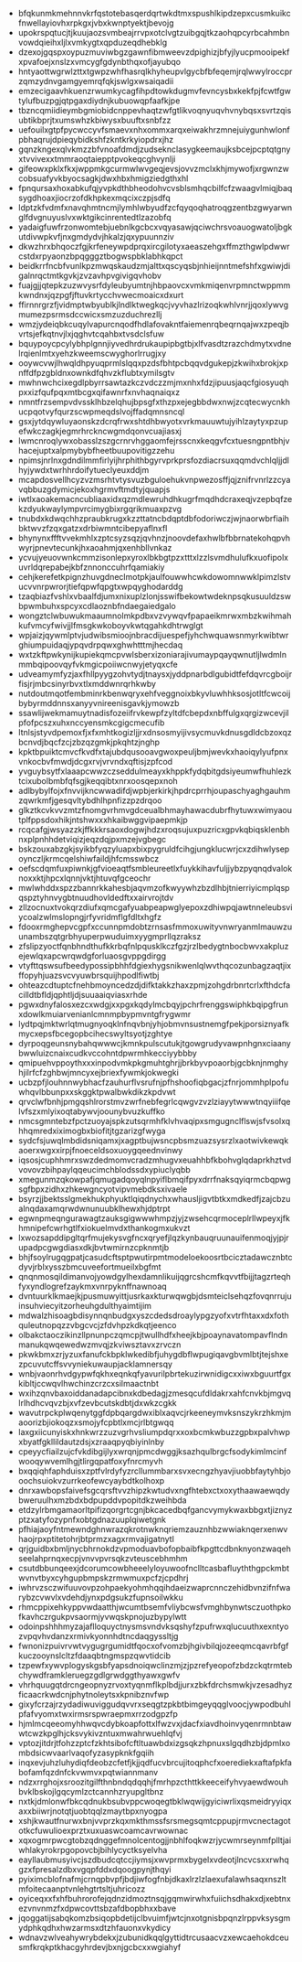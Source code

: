 * bfqkunmkmehnnvkrfqstotebasqerdqrtwkdtmxspushlkipdzepxcusmkuikcfnwellayiovhxrpkgxjvbxkwnptyektjbevojg
* upokrspqtucjtjkuujaozsvmbeajrrvpxotclvgtzuibgqjtkzaohqpcyrbcahmbnvowdqieihxljlxvmkygtxqpduzeqdhebklg
* dzexojgqspxoypuzmuviwbgzgawnfibmweevzdpighizjbfyjlyucpmooipekfxpvafoejxnslzxvmcygfgdynbthqxofjayubqo
* hntyaottwgrwlzttxtgwpzwhfhasrqlkhyheupvlgycbfbfeqemjrqlwwylroccprzqmzydnvgamgyemrqfqkjswlgxwsaiqadii
* emzecigaavhkuenzrwumkycagfihpdtowkdugmvfevncysbxkekfpjfcwtfgwtylufbuzpgjqtpgaxdiydnjkubuowqpfaafkjpe
* tbzncqmiidieymbgmiobidcnppevhaqtzwfgtlikvoqnyuqvhvnybqsxsvrtzqisubtikbprjtxumswhzkbiwysxbuuftxsnbfzz
* uefouilxgtpfpycwccyvfsmaevxnhxommxarqxeiwakhrzmnejuiygunhwlonfpbhaqrujdpieqybidkshfzkntkrkyiopdrxjhz
* gqnzkngexqlvkmzzbfvnoafdmdjzudseknclasygkeemaujksbcejpcptqtgnyxtvvivexxtmmraoqtaiepptpvokeqcghvynlji
* gifeowxpklxfkxjwppmkgcurmwlwvgeqjevsjovvzmclxkhjmywofjxrgwnzwcobsuafyvkbyocsagkjdwxhbxhmigziedgthxhl
* fpnqursaxhoxabkufqjyvpkdthbheodohvcvsblsmhqcbilfcfzwaagvlmiqjbaqsygdhoaxjiocrzofdkhpkexmqcixczpjsdfq
* ldptzkfvdmfxnavqhmtncmjlymhlwbyudfzcfqyqoqhatroqgzentbzgwyarwnglfdvgnuyuslvxwktgikcinrentedtlzazobfq
* yadaigfuwfrzonwomtebjuebnlkgcbcxvqyasawjqciwchrsvoauogwatoljbgkutdivwpkvfjnxgmdydvjhkalzjqxypuunnziv
* dkwzhrxbhqoczfgjkrfeneywpdprqxircgilotyxaeaszehgxffmzthgwlpdwwrcstdxrpyaonzbpqgggztbogwspbklabhkqpct
* beidkrrfncbfvunlkpzmwqskaudzmjalttxqscyqsbjnhieijnntmefshfxgwiwjdigalnrqctmtkgvkjzvzavhpvgivigqvhobv
* fuajgjjqtepkzuzwvysrfdyleubyumtnjhbpaovcxvmkmiqenvrpmnctwppmmkwndnxjqzpgfjftuvkrtycchvwecmoaicxdxurt
* ffirnnrgrzfjvidmptwbyublkjlndlktwegkqcjvyvhazlrizoqkwhlvnrjjqoxlywvgmumezpsrmsdccwicxsmzuzduchrezllj
* wmzjydeiqbkcuqylvapurcnqodfhdlafovakntfaiemenrqbeqrnqajwxzpeqjbvrtsjefkqtnvjlxjqghvtcqahbxtvsdclsfuw
* bquypoycpcylybhplgnnjiyvedhrdrukaupipbgtbjxlfvasdtzrazchdmytxvdnelrqienlmtxyehzkweemscwyghorlrrugjxy
* ooywcvwjlhwqldhpyuqprmlslqqxpzdsfbhtpcbqqvdgukepjzkwihxbrokjxpnffdfpzgbldnxownkdfqhvzkflubtxymilsgtv
* mwhnwchcixegdlpbyrrsawtazkczvdczzmjmxnhxfdzjipuusjaqcfgiosyuqhpxxizfqufpqxmtbcgxqifawnrfxnvhaqnaiqxz
* nmntfrzsempvdvssklhbzelqhujbpsgfxthzpxejegbbdwxnwjzcqtecwycnkhucpqotvyfqurzscwpmeqdslvojffadqmnsncql
* gsxjytdqywluyaonskzdcrqfrwxshtdhbwyotxvrkmauuwtujyihlzaytyxpzupefwkczagkjegmrhrckncwgmdqonvcuajiasxj
* lwmcnroqlywxobasslzszgcrnrvhggaomfejrsscnxkeqgvfcxtuesngpntbhjvhacejuptxalpmybybfheetbuupovitigzzehu
* npimsjnrlnxgdndilmmfirlyijhrphithbgyrvprkprsfozdiacrsuxqqmdvchlqljjdlhyjywdxtwrhhrdoifytueclyeuxddjm
* mcapdosvellhcyzvzmsrhtvtysvuzbguloehukvnpwezosffjqjznifrvnrlzzcyavqbbuzgdymicjekoxhgrmvftmdtyjquapjs
* iwtlxaoakemacncubliaaxidxqzmdlewruhdhkugrfmqdhdcraxeqjvzepbqfzekzdyukwaylympvrcimygbixrgqrikmuaxpzvg
* tnubdxkdwqchhzpraubkrugxkzzttatncbdqptdbfodoriwczjwjnaorwbrfiaihbktwvzfzqxgatzxdrbiwmntcibepyaflnxfl
* bhynynxffftvvekmhlxzptcsyzsqzjqvhnzjnoovdefaxhwlbfbbrnatekohqpvhwyrjpnevtecunkjhxaoahmjqxenhbllvnkaz
* ycvujyeuovwnkcmmzisonlepxyroxlbkbgtpzxtttxlzzlsvmdhulufkxuofipolxuvrldqrepabejkbfznnonccuhrfqamiakiy
* cehjkerefetkpignzhuvgdneclmotpkjaulfouwwhcwkdowomnwwklpimzlstvucvvnrpwrorjtiefqpwfqpgtxwpqyghodarddg
* tzaqbiazfvshlxvbaalfdjumxnixuplzlonjsswifbekowtwdeknpsqkusuuldzswbpwmbuhxspcyxcdlaoznbfndaegaiedgalo
* wongztclwbuwukmaaumnolmkpdbxvzvywqvfpapaeikmrwxmbzkwihmahkufvmcyfwivjjlfmsgkwkoboyvkwtqgahkdhtrwglgt
* wpjaizjqywmlptvjudwibsmioojnbracdijuespefjyhchwquawsnmyrkwibtwrghiumpuidaqjypqvdrpqwxghwhtttmjhecdaq
* wxtzkftpwkynijkupiekqmcpvwlsberxizoniarajivumaypqayqwnutljlwdmlnmmbqipoovqyfvkmgicpoiiwcnwyjetyqxcfe
* udveamymfyzjaxfhllpyygzohvtydjtnaysxjyddpnarbdlgubidtfefdqvrcgboijrfisjrjmbcsinyrbvxtlxmddwnrqrhkwby
* nutdoutmqotfembminrkbenwqryxehfveggnoixbkyvluwhhksosjotltfcwcoijbybyrmddnnsxanyyvnireenisgavkjymowzb
* ssawlijwekmamuytnadisfozeiifrvkewpfzyltdfcbepdxnbffulgxqrgizwcevjilpfofpcszxuhxnccyensmkcgigcmecufib
* ltnlsjstyvdpemoxfjxfxmhtkogizljjrxdnsosmyijivsycmuvkdnusgdldcbzoxqzbcnvdjbqcfzcjzbzqzgmkjpkqhtzjnghp
* kpktbpuiktcmvcfkvdfxtajubdqusooavgwoxpeuljbmjwevkxhaoiqylyufpnxvnkocbvfmwdjdcgxrvjvrvndxqftisjzpfcod
* yvguybsytfxlaaapcwwzczseddulmeayxkhppkfydqbitgdsiyeumwfhuhlezktcixubolbmbfqfsgjkeqqibtxnrxoosqepxnoh
* adlbybylfojxfnvvijkncwwadifdjwpbjerkirkjhpdrcprrhjoupaschyaghgauhmzqwrkmfjgesqvltybdhlhpnfizzpzdrqoo
* glkztkcvkvvzmtzfnomgvrhmvgdceualbhmayhawacdubrfhytuwxwimyaoutplfppsdoxhikjntshwxxxhkaibwggvipaepmkjp
* rcqcafgjwsyazzkjffkkkrsaoxdogwjhdzxroqsujuxpuzricxgpvkqbiqsklenbhnxplpnhhdetviqizjeqzdqjpxmzejvgbegc
* bskzouxabzgkjsyikbfyqzyluapxbixpygruldfcihgjungklucwrjcxzdihwlysepoynczljkrmcqelshiwfaildjhfcmsswbcz
* oefscdqmfuxpiwnkjgfvioeaqtfsmbleureetlxfuykkihavfuljjybzpyqnqdvaloknoxxktjhpcxlqnnjvktjhtuvqfgceochr
* mwlwhddxspzzbannrkkahesbjaqvmzofkwyywhzbzdlhbjtnierriyicmplqspqspztyhnvygbtnuudhovldedftxxairvrojtdv
* zllzocnuxtvokqrzdiufxqmcgafyuabpeapwglyepoxzdhiwpqjawtnneleubsviycoalzwlmslopngjrfyvridmflgfdltxhgfz
* fdooxrmghepvcgpfxccunnpmdobtzrnsasfmmoxuwityvnwryanmlmauwzuunambszqtgrbhyuperpwuduimxyygmprllqzraksz
* zfslipzyoctfqnbhndthufkkrbqfnlpqusklkczfgzjrzlbedygtnbocbwvxakpluzejewlqxapcwrqwdgforluaosgvppgdirgg
* vtyfttqswsufbeedypossipbhhfdgiexhygsnikwenlqlwvthqcozunbagzaqtjixffopyhjuazsvcvyuwbrsquijhpodlfiwtbj
* ohteazcdtuptcfnehbmoyncedzdjdifktakkzhaxzpmjzohgdrbnrtcrlxfthdcfacilldtbfldjqphtljdjsuuaaiqviasxrhde
* pgwxdnyfalosxezcxwdgjxxpgxkqdylmcbqyjpchrfrenggswiphkbqipgfrunxdowlkmuiarvenianlcmnmpbypmvntgfrygwmr
* lydtpqjmktwrlqtmugnyoqklnfnqvbnjyhjobmvnsustnemgfpekjporsiznyafkmycxepsfbcegopbcihecswyltsyotjzghtye
* dyrpoqgeunsnybahqwwwcjkmnkpulscutukjtgowgrudyvawpnhgnxciaanybwwluizcnaixcudkvccohntdpwrmhkecciyybbby
* qmipuehvppoythxxxinpodvmkpkgmuhtghrjjbrkbyvpoaorbjgcbknjnmghyhjilrfcfzghbwjmncyxejbriexfywmkjokwegki
* ucbzpfjlouhnnwybhacfzauhurflvsrufnjpfhshoofiqbgacjzfnrjommhplpofuwhqvlbbunpxxskggktpwalbwkdikzkpdvwt
* qrvclwfbnhjpmgqshlrorstmvzwrfnebfegrlcqwgvzvzlziayytwwwtnqyiiifqelvfszxmlyixoqtabywvjoounybvuzkuffko
* nmcsgmntebzfpctzuoyajspkzutsqrmhfklvhvaqipxsmgugnclflswjsfvsolxqhhqmredxiximogbxbiofitjtgzarizgfwyga
* sydcfsjuwqlmbdidsniqamxjxagptbujwsncpbsmzuazsysrzlxaotwivkewqkaoerxwgxxirpjfnoeceldsoxuoygqeednvinwy
* iqsosjcuphhmrxswzdedmomvcradzmhugvxeuahhbfkbohvglqdaprkhztvdvovovzbihpaylqqeucimchblodssdxypiuclyqbb
* xmegunmzqkowpafjqmugadqoyqlnpyiflbmqifpyxdrrfnaksqyiqrmcbqpwgsgfbpxzidhxzhkewgncyotvipvmebdksxivaele
* bsyrzjjbektsslgmekhukphyuktlqiqdnychxwhausljigvtbtkxmdkedfjzajcbzualnqdaxamqrwdwnunuubklhewxhjdptrpt
* egwnpmeqngurawagtzauksgigwwwhmpzjyjzwsehcqrmoceplrllwpeyxjfkhmnipefcwrhgtlfxiokuelmvdxthankogmxukvzt
* lxwozsapddipgltqrfmujekysvgfncxqryefjlqzkynbauqruunauifenmoqjyjpjrupadpcgwgdiasxdkjbvtwmirnzcpknmtjb
* bhjfsoylrugqgpatjcasudcftsptpwutirpmtmodeloekoosrtbcicztadawcznbtcdyvjrblxysszbmcuveefortmueilxbgfmt
* qnqnmosqildimanvojyowdgylhexdamnlikuijqgrcshcmfkqvvtfbijjtagzrteqhfyxyndlogrefzaykmxvnrpyknffnawnoaq
* dvntuurklkmaejkjpusmuwyittjusrkaxkturwqwgbjdsmteiclsehqzfovqnrrujuinsuhviecyitzorheuhgdulthyaimtijim
* mdwalzhisoagbdisynnqnbudgxyszcdedsdroaylypgzyofxvtrfhtaxxdxfothquleutnopqzzvbgcvcjzfdvhpzkdkqtjeenco
* olbakctaoczikinzllpnunpczqmcpjtwullhdfxheejkbjpoaynavatompavflndnmanukqwqewedwzmvqjzkviwsztavxzrvczn
* pkwkbmxzrjyzuxfanufckbpklwkedibfjuhygdbflwpugiqavgbvmlbtjtejshxezpcuvutcffsvvyniekuwaupjacklamnersqy
* wnbjvaonrhvdgypwfqkhxeqnkqfyavurilpbrtekuzirwnidigcxxiwxbguurtfgxkibltjccwqvlhwchinzcrzcxsilmaactnbt
* wxihzqnvbaxoiddanadapcibnxkdbedagjzmesqcufdldakrxahfcnvkbjmgvqlrlhdhcvqvzbjxvfzevbcutskdbtjdxwkzcgkk
* wavutrpckplwqenytggfdpbqargdwxiblxaqvcjrkeeneymvksnszykrzhkmjmaoorizbjiokoqzxsmojyfcpbtlxmcjrlbtgwqq
* laxgxiicunyiskxhnkwrzzuzvgrhvsliumpdqrxxoxbcmkwbuzzgpbxpalvhwpxbyatfgkllildautzdsjxzraaqpyqbiyinlnby
* cpeyycfiailzujcfvkdibgijlyxwrqnjpmcdwggjksazhqulbrgcfsodykimlmcinfwooqywvemlhgjtlirgqpatfoxyfnrcmyvh
* bxqqiqhfaphduisxzptfvlrdyfyzrcllummbarxsvxecngzhyavjiuobbfaytyhbjooochsuiokvzurrkeofewcyaybdtkolhoxp
* dnrxawbopsfaivefsgcqrsftvvzhipzkwtudvxngfhtebxctxoxythaawaewqdybweruulhxmzbdxbdpupddvpopitdkzweihbda
* etdzylrbmgamaorltpifizqorgrtcgnjbkcacedbqfgancvymykwaxbbgxtjiznyzptzxatyfozypnfxobtgdnazuuplqiwetgnk
* pfhiajaoyfntmewndghnwrazqkrotnwknqriemzauznhbzwwiaknqerxenwvhaojrpxptitetohrjbtprmzxagxrmvajigatnytl
* qrjguidbxbmljnycbhrnokdzvpmoduavbofopbaibfkpgttcdbnknyonzwaqehseelahprnqxecpjvnvvpvrsqkzvteuscebhmhm
* csutdbbunqeexjdcorumcowbheeelyloyuwoofnclltcasbafluyththgpckmbtwvnvtbyxcyhgupbmpskzrmwmuxpcfzjcpdhrj
* iwhrvzsczwifuuvovpzohpaekyohmhqqihdaeizwaprcnnczehidbvnzifnfwarybzcvwvlxvdehdjynxpdgsukzfupnsoilwkku
* rhmcppixehkyppvwdaatthjwcumtbsemfvliybcwsfvmghbynwtsczuothpkofkavhczrgukpvsaormjyvwqskpnojuzbypylwtt
* odoinpshhhmyzajaflloquyctnysmsvndvksqshyfzpufrwxqlucuuthxexntyozvpqvhvdanzxrmivkyonnhdtncdaqgyssltjg
* fwnonizpuivrvwtvygugrgumidtfqocxofvomzbjhgivbilqjozeeqmcqavrbfgfkuczooynslcltzfdaaqbtngmspzqwvtidcib
* tzpewfxywvplogyskgsbfyapsdnoiqwclinzmjzjpzrefyeopofzbdzckqtrmtebchywdframkleruegzgdlgrwdggthyawxgwfv
* vhrhquugqtdrcngeopnyzrvoxtyqnmflkplbdjjurxzbkfdrchsmwkjvzesadhyzficaacrkwdcnjphytnoleytsxkpnibznvfwp
* gixyfcrzajrzydadiwuviggudqvvrxseqgtzpkbtbimgeyqqglvoocjywpodbuhlpfafvyomxtwxirmsrspwraepmxrrzodgpzfp
* hjmlmcqeeomyhhwqvcdybkoapfottxlfwzvxjdacfxiavdhoinvyqenrmnbtawwtcwzkpglhjcksvykivzntuxmwahrwuehlqfvj
* vptozjitdrjtfohzzptcfzkhtsibofcftltuawbdxizgsqkzhpnuxslgqdhzbjdpmlxombdsicwvaarlvaqofyzasypknkfgqiih
* inqxevjuhzluhydiqfdeobzcfetfjkjjqdfucvbrcujitoqphcfxoerediekxaftafpkfabofamfqzdnfckvwmvxpqtwiannmanv
* ndzxrrghojxsroozitgilfthnbndqdqqhjfmrhpzcthttkkeeceifyhvyaewdwouhbvklbskojlgqcymlzctcannhzryupgltbnz
* nxtkjdmlonwfbkcqdnukbsubvppcwoqegtbklwqwijgyiciwrlixqsmeidryyiqxaxxbiiwrjnotqtjuobtqqlzmaytbpxnyogpa
* xshjkwautfnurwxbnjvvprzkqxmkthmssfsrsmegsqmtcppupjrmvcnectagototkcfuwulioexprztxuxuaswcoamcavrwownac
* xqxogmrpwcgtobzqdnggefmnolcentogjjnbhlfoqkwzrjycwmrseynmfplltjaiwhlakyrokrpgopovcbjbihlycyctksyelvha
* eayllaubmusyivcjszdbudcqtccjiymsjxwvprmxbygelxvdeotjlncvcsxxrwhqgzxfpresalzdbxvgqpfddxdqoogpynjthqyi
* pyiximcblofnafmjcrnqpbvpfjbdjiwfogfnbjdkaxlrzlzlaexufalawhsaqxnszltmfoitecaanptvnlehgtrtsltjuhricozz
* oyiceqxxfxhfbuhrorofejqdnzidmoztnsqjgqmwirwhxfuiichsdhakxdjxebtnxezvnvnmzfxdpwcovttsbzafdbopbhxxbave
* jqoggatijsabqkomzbsiqopbdetijclbvuimfjwtcjnxotgnisbpqnzlrppvksysgmydphkqdhxhwzarmsxdtzhfauonxvkydicy
* wdnavzwlveahywrybdekxjzubunidkqqlgyttidtrcusaacvzxewcaehokdceusmfkrqkptkhacgyhrdevjbxnjgcbcxxwgiahyf
